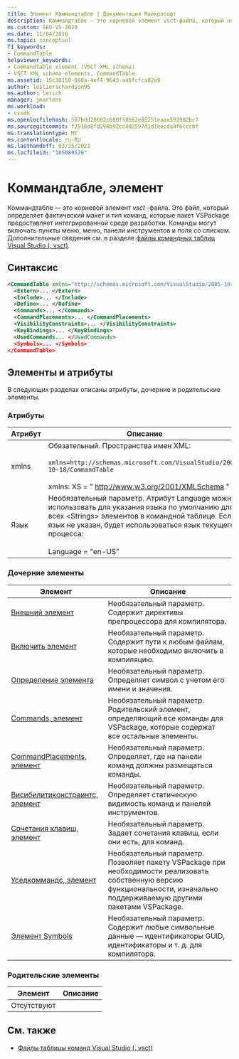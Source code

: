 ```yaml
---
title: Элемент Коммандтабле | Документация Майкрософт
description: Коммандтабле — это корневой элемент vsct-файла, который определяет макет и тип команд, предоставляемых пакетом VSPackage в интегрированную среду разработки.
ms.custom: SEO-VS-2020
ms.date: 11/04/2016
ms.topic: conceptual
f1_keywords:
- CommandTable
helpviewer_keywords:
- CommandTable element (VSCT XML schema)
- VSCT XML schema elements, CommandTable
ms.assetid: 15c38159-660a-4ef4-9643-aa6fcfca82a9
author: leslierichardson95
ms.author: lerich
manager: jmartens
ms.workload:
- vssdk
ms.openlocfilehash: 507bdd20602c680f58b62e85251eaaa592982bc7
ms.sourcegitcommit: f2916d8fd296b92cc402597d1d1eecda4f6cccbf
ms.translationtype: MT
ms.contentlocale: ru-RU
ms.lasthandoff: 03/25/2021
ms.locfileid: "105089528"
---
```

# <a name="commandtable-element"></a>Коммандтабле, элемент
Коммандтабле — это корневой элемент *vsct* -файла. Это файл, который определяет фактический макет и тип команд, которые пакет VSPackage предоставляет интегрированной среде разработки. Команды могут включать пункты меню, меню, панели инструментов и поля со списком. Дополнительные сведения см. в разделе [файлы командных таблиц Visual Studio (. vsct)](../extensibility/internals/visual-studio-command-table-dot-vsct-files.md).

## <a name="syntax"></a>Синтаксис

```xml
<CommandTable xmlns="http://schemas.microsoft.com/VisualStudio/2005-10-18/CommandTable" xmlns:xs="http://www.w3.org/2001/XMLSchema" >
  <Extern>... </Extern>
  <Include>... </Include>
  <Define>... </Define>
  <Commands>... </Commands>
  <CommandPlacements>... </CommandPlacements>
  <VisibilityConstraints>... </VisibilityConstraints>
  <KeyBindings>... </KeyBindings>
  <UsedCommands... </UsedCommands>
  <Symbols>... </Symbols>
</CommandTable>
```

## <a name="attributes-and-elements"></a>Элементы и атрибуты
 В следующих разделах описаны атрибуты, дочерние и родительские элементы.

### <a name="attributes"></a>Атрибуты

| Атрибут | Описание |
|-----------| - |
| xmlns | Обязательный. Пространства имен XML:<br /><br /> `xmlns=http://schemas.microsoft.com/VisualStudio/2005-10-18/CommandTable`<br /><br /> xmlns: XS = " <http://www.w3.org/2001/XMLSchema> " |
| Язык | Необязательный параметр. Атрибут Language можно использовать для указания языка по умолчанию для всех \<Strings> элементов в командной таблице.  Если язык не указан, будет использоваться язык текущего процесса:<br /><br /> Language = "en-US" |

### <a name="child-elements"></a>Дочерние элементы

|Элемент|Описание|
|-------------|-----------------|
|[Внешний элемент](../extensibility/extern-element.md)|Необязательный параметр. Содержит директивы препроцессора для компилятора.|
|[Включить элемент](../extensibility/include-element.md)|Необязательный параметр. Содержит пути к любым файлам, которые необходимо включить в компиляцию.|
|[Определение элемента](../extensibility/define-element.md)|Необязательный параметр. Определяет символ с учетом его имени и значения.|
|[Commands, элемент](../extensibility/commands-element.md)|Необязательный параметр. Родительский элемент, определяющий все команды для VSPackage, которые содержат все остальные элементы.|
|[CommandPlacements, элемент](../extensibility/commandplacements-element.md)|Необязательный параметр. Определяет, где на панели команд должны размещаться команды.|
|[Висибилитиконстраинтс, элемент](../extensibility/visibilityconstraints-element.md)|Необязательный параметр. Определяет статическую видимость команд и панелей инструментов.|
|[Сочетания клавиш, элемент](../extensibility/keybindings-element.md)|Необязательный параметр. Задает сочетания клавиш, если они есть, для команд.|
|[Уседкоммандс, элемент](../extensibility/usedcommands-element.md)|Необязательный параметр. Позволяет пакету VSPackage при необходимости реализовать собственную версию функциональности, изначально поддерживаемую другими пакетами VSPackage.|
|[Элемент Symbols](https://www.microsoft.com/download/details.aspx?id=55984)|Необязательный параметр. Содержит любые символьные данные — идентификаторы GUID, идентификаторы и т. д. для компилятора.|

### <a name="parent-elements"></a>Родительские элементы

|Элемент|Описание|
|-------------|-----------------|
|Отсутствуют||

## <a name="see-also"></a>См. также
- [Файлы таблицы команд Visual Studio (. vsct)](../extensibility/internals/visual-studio-command-table-dot-vsct-files.md)

